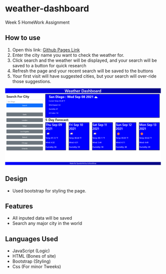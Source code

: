 # weather-dashboard
Week 5 HomeWork Assignment

## How to use
1. Open this link: [Github Pages Link](https://quentinhnilica.github.io/weather-dashboard/)
2. Enter the city name you want to check the weather for.
3. Click search and the weather will be displayed, and your search will be saved to a button for quick research 
4. Refresh the page and your recent search will be saved to the buttons
5. Your first visit will have suggested cities, but your search will over-ride those suggestions.

![image](weather-dashboard.png)

## Design 
- Used bootstrap for styling the page.

## Features
- All inputed data will be saved
- Search any major city in the world

## Languages Used
- JavaScript (Logic)
- HTML (Bones of site)
- Bootstrap (Styling)
- Css (For minor Tweeks)

